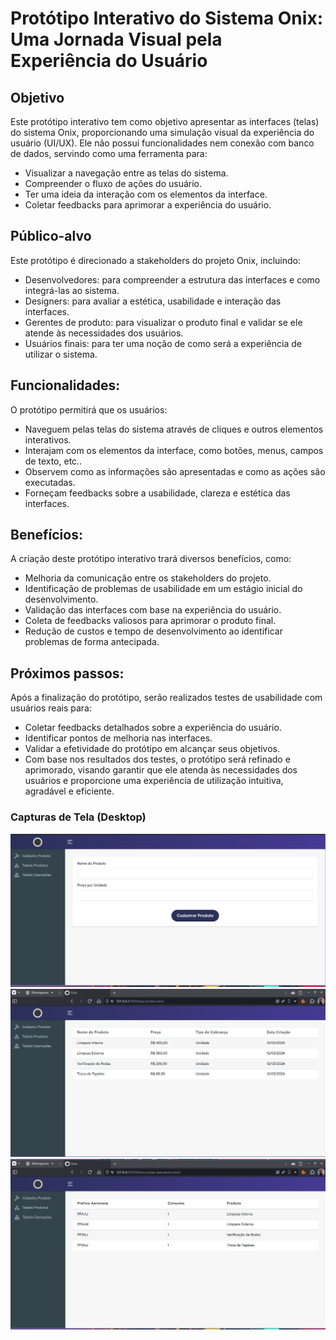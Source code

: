 # Protótipo Interativo do Sistema Onix: Uma Jornada Visual pela Experiência do Usuário

## Objetivo

Este protótipo interativo tem como objetivo apresentar as interfaces (telas) do sistema Onix, proporcionando uma simulação visual da experiência do usuário (UI/UX). Ele não possui funcionalidades nem conexão com banco de dados, servindo como uma ferramenta para:

- Visualizar a navegação entre as telas do sistema.
- Compreender o fluxo de ações do usuário.
- Ter uma ideia da interação com os elementos da interface.
- Coletar feedbacks para aprimorar a experiência do usuário.

## Público-alvo

Este protótipo é direcionado a stakeholders do projeto Onix, incluindo:

- Desenvolvedores: para compreender a estrutura das interfaces e como integrá-las ao sistema.
- Designers: para avaliar a estética, usabilidade e interação das interfaces.
- Gerentes de produto: para visualizar o produto final e validar se ele atende às necessidades dos usuários.
- Usuários finais: para ter uma noção de como será a experiência de utilizar o sistema.

## Funcionalidades:

O protótipo permitirá que os usuários:

- Naveguem pelas telas do sistema através de cliques e outros elementos interativos.
- Interajam com os elementos da interface, como botões, menus, campos de texto, etc..
- Observem como as informações são apresentadas e como as ações são executadas.
- Forneçam feedbacks sobre a usabilidade, clareza e estética das interfaces.

## Benefícios:

A criação deste protótipo interativo trará diversos benefícios, como:

- Melhoria da comunicação entre os stakeholders do projeto.
- Identificação de problemas de usabilidade em um estágio inicial do desenvolvimento.
- Validação das interfaces com base na experiência do usuário.
- Coleta de feedbacks valiosos para aprimorar o produto final.
- Redução de custos e tempo de desenvolvimento ao identificar problemas de forma antecipada.

## Próximos passos:

Após a finalização do protótipo, serão realizados testes de usabilidade com usuários reais para:

- Coletar feedbacks detalhados sobre a experiência do usuário.
- Identificar pontos de melhoria nas interfaces.
- Validar a efetividade do protótipo em alcançar seus objetivos.
- Com base nos resultados dos testes, o protótipo será refinado e aprimorado, visando garantir que ele atenda às necessidades dos usuários e proporcione uma experiência de utilização intuitiva, agradável e eficiente.

### Capturas de Tela (Desktop)

![Caputura de Tela](./assets/1.png)
![Caputura de Tela](./assets/2.png)
![Caputura de Tela](./assets/3.png)
